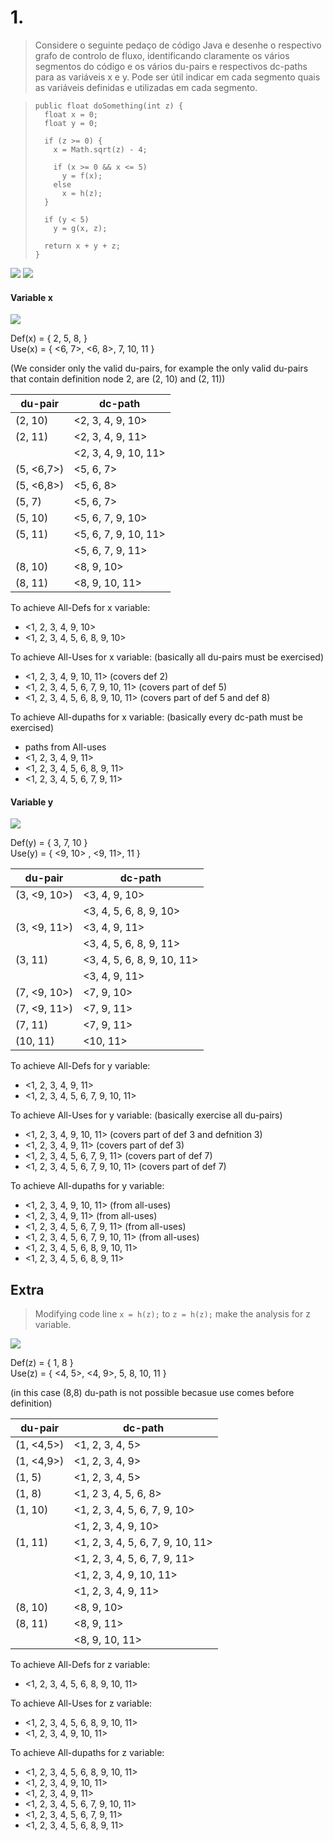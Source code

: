 # 1.

> Considere o seguinte pedaço de código Java e desenhe o respectivo grafo de controlo de fluxo, identificando claramente os vários segmentos do código e os vários du-pairs e respectivos dc-paths para as variáveis x e y. Pode ser útil indicar em cada segmento quais as variáveis definidas e utilizadas em cada segmento.

> ```
> public float doSomething(int z) {
>   float x = 0;
>   float y = 0;
>
>   if (z >= 0) {
>     x = Math.sqrt(z) - 4;
>
>     if (x >= 0 && x <= 5)
>       y = f(x);
>     else
>       x = h(z);
>   }
>
>   if (y < 5)
>     y = g(x, z);
>
>   return x + y + z;
> }
> ```

<img src="1 - general division.png">

<img src="1 - general CFG.png">

#### Variable x

<img src="1 - x CFG.png">

Def(x) = { 2, 5, 8, }<br>
Use(x) = { <6, 7>, <6, 8>, 7, 10, 11 }

(We consider only the valid du-pairs, for example the only valid du-pairs that contain definition node 2, are (2, 10) and (2, 11))

| du-pair    | dc-path              |
| ---------- | -------------------- |
| (2, 10)    | <2, 3, 4, 9, 10>     |
| (2, 11)    | <2, 3, 4, 9, 11>     |
|            | <2, 3, 4, 9, 10, 11> |
| (5, <6,7>) | <5, 6, 7>            |
| (5, <6,8>) | <5, 6, 8>            |
| (5, 7)     | <5, 6, 7>            |
| (5, 10)    | <5, 6, 7, 9, 10>     |
| (5, 11)    | <5, 6, 7, 9, 10, 11> |
|            | <5, 6, 7, 9, 11>     |
| (8, 10)    | <8, 9, 10>           |
| (8, 11)    | <8, 9, 10, 11>       |

To achieve All-Defs for x variable:

- <1, 2, 3, 4, 9, 10>
- <1, 2, 3, 4, 5, 6, 8, 9, 10>

To achieve All-Uses for x variable: (basically all du-pairs must be exercised)

- <1, 2, 3, 4, 9, 10, 11> (covers def 2)
- <1, 2, 3, 4, 5, 6, 7, 9, 10, 11> (covers part of def 5)
- <1, 2, 3, 4, 5, 6, 8, 9, 10, 11> (covers part of def 5 and def 8)

To achieve All-dupaths for x variable: (basically every dc-path must be exercised)

- paths from All-uses
- <1, 2, 3, 4, 9, 11>
- <1, 2, 3, 4, 5, 6, 8, 9, 11>
- <1, 2, 3, 4, 5, 6, 7, 9, 11>

#### Variable y

<img src="1 - y CFG.png">

Def(y) = { 3, 7, 10 }<br>
Use(y) = { <9, 10> , <9, 11>, 11 }

| du-pair      | dc-path                    |
| ------------ | -------------------------- |
| (3, <9, 10>) | <3, 4, 9, 10>              |
|              | <3, 4, 5, 6, 8, 9, 10>     |
| (3, <9, 11>) | <3, 4, 9, 11>              |
|              | <3, 4, 5, 6, 8, 9, 11>     |
| (3, 11)      | <3, 4, 5, 6, 8, 9, 10, 11> |
|              | <3, 4, 9, 11>              |
| (7, <9, 10>) | <7, 9, 10>                 |
| (7, <9, 11>) | <7, 9, 11>                 |
| (7, 11)      | <7, 9, 11>                 |
| (10, 11)     | <10, 11>                   |

To achieve All-Defs for y variable:

- <1, 2, 3, 4, 9, 11>
- <1, 2, 3, 4, 5, 6, 7, 9, 10, 11>

To achieve All-Uses for y variable: (basically exercise all du-pairs)

- <1, 2, 3, 4, 9, 10, 11> (covers part of def 3 and defnition 3)
- <1, 2, 3, 4, 9, 11> (covers part of def 3)
- <1, 2, 3, 4, 5, 6, 7, 9, 11> (covers part of def 7)
- <1, 2, 3, 4, 5, 6, 7, 9, 10, 11> (covers part of def 7)

To achieve All-dupaths for y variable:

- <1, 2, 3, 4, 9, 10, 11> (from all-uses)
- <1, 2, 3, 4, 9, 11> (from all-uses)
- <1, 2, 3, 4, 5, 6, 7, 9, 11> (from all-uses)
- <1, 2, 3, 4, 5, 6, 7, 9, 10, 11> (from all-uses)
- <1, 2, 3, 4, 5, 6, 8, 9, 10, 11>
- <1, 2, 3, 4, 5, 6, 8, 9, 11>

## Extra

> Modifying code line `x = h(z);` to `z = h(z);` make the analysis for z variable.

<img src="1 - z CFG.png">

Def(z) = { 1, 8 }<br>
Use(z) = { <4, 5>, <4, 9>, 5, 8, 10, 11 }

(in this case (8,8) du-path is not possible becasue use comes before definition)

| du-pair    | dc-path                          |
| ---------- | -------------------------------- |
| (1, <4,5>) | <1, 2, 3, 4, 5>                  |
| (1, <4,9>) | <1, 2, 3, 4, 9>                  |
| (1, 5)     | <1, 2, 3, 4, 5>                  |
| (1, 8)     | <1, 2 3, 4, 5, 6, 8>             |
| (1, 10)    | <1, 2, 3, 4, 5, 6, 7, 9, 10>     |
|            | <1, 2, 3, 4, 9, 10>              |
| (1, 11)    | <1, 2, 3, 4, 5, 6, 7, 9, 10, 11> |
|            | <1, 2, 3, 4, 5, 6, 7, 9, 11>     |
|            | <1, 2, 3, 4, 9, 10, 11>          |
|            | <1, 2, 3, 4, 9, 11>              |
| (8, 10)    | <8, 9, 10>                       |
| (8, 11)    | <8, 9, 11>                       |
|            | <8, 9, 10, 11>                   |

To achieve All-Defs for z variable:

- <1, 2, 3, 4, 5, 6, 8, 9, 10, 11>

To achieve All-Uses for z variable:

- <1, 2, 3, 4, 5, 6, 8, 9, 10, 11>
- <1, 2, 3, 4, 9, 10, 11>

To achieve All-dupaths for z variable:

- <1, 2, 3, 4, 5, 6, 8, 9, 10, 11>
- <1, 2, 3, 4, 9, 10, 11>
- <1, 2, 3, 4, 9, 11>
- <1, 2, 3, 4, 5, 6, 7, 9, 10, 11>
- <1, 2, 3, 4, 5, 6, 7, 9, 11>
- <1, 2, 3, 4, 5, 6, 8, 9, 11>

